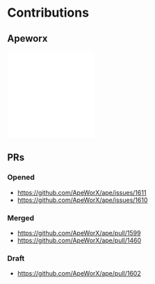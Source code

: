 # Contributions

## Apeworx
<!-- ![](media/logo.gif) -->
<img src="media/logo.gif" alt="drawing" width="200"/>

## PRs

### Opened
- https://github.com/ApeWorX/ape/issues/1611
- https://github.com/ApeWorX/ape/issues/1610

### Merged
- https://github.com/ApeWorX/ape/pull/1599
- https://github.com/ApeWorX/ape/pull/1460

### Draft
- https://github.com/ApeWorX/ape/pull/1602 